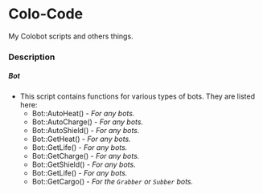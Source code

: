 # Colo-Code
My Colobot scripts and others things.

### Description
##### Bot
- This script contains functions for various types of bots. They are listed here:
    - Bot::AutoHeat() - _For any bots._
    - Bot::AutoCharge() - _For any bots._
    - Bot::AutoShield() - _For any bots._
    - Bot::GetHeat() - _For any bots._
    - Bot::GetLife() - _For any bots._
    - Bot::GetCharge() - _For any bots._
    - Bot::GetShield() - _For any bots._
    - Bot::GetLife() - _For any bots._
    - Bot::GetCargo() - _For the `Grabber` or `Subber` bots._

